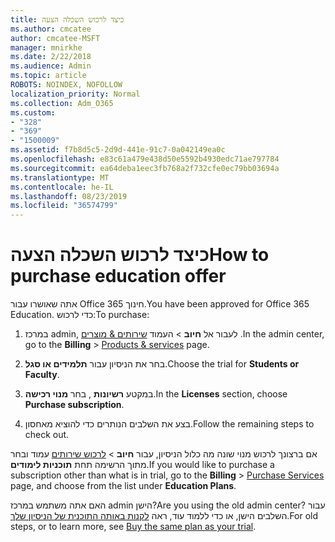 ```yaml
---
title: כיצד לרכוש השכלה הצעה
ms.author: cmcatee
author: cmcatee-MSFT
manager: mnirkhe
ms.date: 2/22/2018
ms.audience: Admin
ms.topic: article
ROBOTS: NOINDEX, NOFOLLOW
localization_priority: Normal
ms.collection: Adm_O365
ms.custom:
- "328"
- "369"
- "1500009"
ms.assetid: f7b8d5c5-2d9d-441e-91c7-0a042149ea0c
ms.openlocfilehash: e83c61a479e438d50e5592b4930edc71ae797784
ms.sourcegitcommit: ea64deba1eec3fb768a2f732cfe0ec79bb03694a
ms.translationtype: MT
ms.contentlocale: he-IL
ms.lasthandoff: 08/23/2019
ms.locfileid: "36574799"
---
```

# <a name="how-to-purchase-education-offer"></a><span data-ttu-id="0dc22-102">כיצד לרכוש השכלה הצעה</span><span class="sxs-lookup"><span data-stu-id="0dc22-102">How to purchase education offer</span></span>

<span data-ttu-id="0dc22-103">אתה שאושרו עבור Office 365 חינוך.</span><span class="sxs-lookup"><span data-stu-id="0dc22-103">You have been approved for Office 365 Education.</span></span> <span data-ttu-id="0dc22-104">כדי לרכוש:</span><span class="sxs-lookup"><span data-stu-id="0dc22-104">To purchase:</span></span>
  
1. <span data-ttu-id="0dc22-105">במרכז admin, לעבור אל **חיוב** \> העמוד [שירותים & מוצרים](https://go.microsoft.com/fwlink/p/?linkid=842054) .</span><span class="sxs-lookup"><span data-stu-id="0dc22-105">In the admin center, go to the **Billing** \> [Products & services](https://go.microsoft.com/fwlink/p/?linkid=842054) page.</span></span>

2. <span data-ttu-id="0dc22-106">בחר את הניסיון עבור **תלמידים או סגל**.</span><span class="sxs-lookup"><span data-stu-id="0dc22-106">Choose the trial for **Students or Faculty**.</span></span>

3. <span data-ttu-id="0dc22-107">במקטע **רשיונות** , בחר **מנוי רכישה**.</span><span class="sxs-lookup"><span data-stu-id="0dc22-107">In the **Licenses** section, choose **Purchase subscription**.</span></span>

4. <span data-ttu-id="0dc22-108">בצע את השלבים הנותרים כדי להוציא מאחסון.</span><span class="sxs-lookup"><span data-stu-id="0dc22-108">Follow the remaining steps to check out.</span></span>

<span data-ttu-id="0dc22-109">אם ברצונך לרכוש מנוי שונה מה כלול הניסיון, עבור **חיוב** \> [לרכוש שירותים](https://go.microsoft.com/fwlink/p/?linkid=868433) עמוד ובחר מתוך הרשימה תחת **תוכניות לימודים**.</span><span class="sxs-lookup"><span data-stu-id="0dc22-109">If you would like to purchase a subscription other than what is in trial, go to the **Billing** \> [Purchase Services](https://go.microsoft.com/fwlink/p/?linkid=868433) page, and choose from the list under **Education Plans**.</span></span>

<span data-ttu-id="0dc22-110">האם אתה משתמש במרכז admin הישן?</span><span class="sxs-lookup"><span data-stu-id="0dc22-110">Are you using the old admin center?</span></span> <span data-ttu-id="0dc22-111">עבור השלבים הישן, או כדי ללמוד עוד, ראה [לקנות באותה התוכנית של הניסיון שלך](https://docs.microsoft.com/en-us/office365/admin/subscriptions-and-billing/buy-a-subscription-from-your-free-trial#buy-the-same-plan-as-your-trial).</span><span class="sxs-lookup"><span data-stu-id="0dc22-111">For old steps, or to learn more, see [Buy the same plan as your trial](https://docs.microsoft.com/en-us/office365/admin/subscriptions-and-billing/buy-a-subscription-from-your-free-trial#buy-the-same-plan-as-your-trial).</span></span>